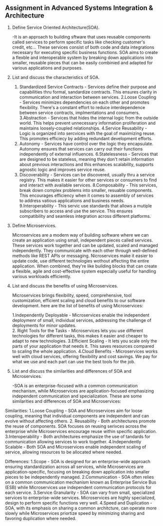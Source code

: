 ## Assignment in Advanced Systems Integration & Architecture
1. Define Service Oriented Architecture(SOA).

	-It is an approach to building sftware that uses reusable components called services to perform specific tasks like checking customer's credit, etc... These services consist of both code and data integrations necessary for executing specific business functions. SOA aims to create a flexble and interoperable system by breaking down applications into smaller, reusable pieces that can be easily combinied and adapted for various applications and purposes.

2. List and discuss the characteristics of SOA.

	1. Standardized Service Contracts - Services define their purpose and capabilities thru formal, sandardize contracts. This ensures clarity in communication and interaction between services.
	2.Loose Coupling - Services minimizes dependencies on each other and promotes flexibility. There's a constant effort to reduce interdependence between service contracts, implmentations and consumers.
	3.Abstraction - Services that hides the internal logic from the outside world. This helps prevent unnecessary information proliferation and maintains loosely-coupled relationships.
	4.Service Reusability - Logic is organized into sercvices with the goal of maximizing reuse. This promotes efficiecy by adding redundant development efforts.
	5. Autonomy - Services have control over the logic they encapsulate. Autonomy ensures that services can carry out their functions independently of external influences.
	6.Statelessness - Services that are designed to be stateless, meaning they don't retain information about previous interactions and this enhances scalability, supports agnostic logic and improves service reuse.
	7. Discoverability - Services can be discovered, usually thru a service registry. This makes it easier for other services or consumers to find and interact with available services.
	8.Composability - This services, break down complex problems into smaller, resuable components. 
This encourages efficiency when it comes to assembly of services to address vatious applications and business needs.
	9.Interoperability - This servic use standards that allows a mutiple subscribers to access and use the service. This ensures compatibility and seamless integration across different platforms.

3. Define Microservices.

	Microservices are a modern way of building software where we can create an application using small, independent pieces called services. These services work together and can be updated, scaled and managed independently. They communicate with each other through well-defined methods like REST APIs or messaging. Nicroservices make it easier to update code, use different technologies wothout affecting the entire application. When combined, they're like building blocks that can create a flexible, agile and cost-effective system especially useful for handling various workloads efficiently.

4. List and discuss the benefits of using Microservices.

	Microservices brings flexibility, speed, comprehensive, tool customization, efficient scaling and cloud benefits to our software development. here are the list of benefits of using Microservices:

	1.Independently Deployable - Microservices enable the independent deploymenr of small, individual services, addressing the challenge of deployments for minor updates.	
	2. Right Tools for the Tasks - Microservices lets you use different technologies for different tasks, this makes it easier and cheaper to adapt to new technologies.
	3.Efficient Scaling - It lets you scale only the parts of your application that needs it. This saves resources compared to scaling the whole application.
	4.Cloud Benefits - Microservices works well with cloud services, offering flexibility and cost savings. We pay for what we use and each part can use the best tools for the job.
	
5. List and discuss the similarities and differences of SOA and Microservices.

	-SOA is an enterprise-focused with a common communication mechanism, while Microservices are application-focused emphasizing independent communication and specialization. These are some similarities and differences of SOA and Microservices:

Similarities:
	1.Loose Coupling - SOA and Microservices aim for loose coupling, meaning that individual components are independent and can evolve without affecting others.
	2. Reusability - Both architectures promote the reuse of components. SOA focuses on reusing serivces across the enterprise while Microservices encourage reuse within specific application.
	3.Interoperability - Both architectures emphasize the use of tandards for communication allowing services to work together.
	4.Independently Scalable - Both SOA and Microservices enable independent scaling of service, allowing resources to be allocated where needed.

Differences:
	1.Scope - SOA is designed for an enterprise-wide approach ensuring standardization across all services, while Microservices are application-specific, focusing on breaking down application into smaller pieces to be independently managed.
	2.Communication - SOA often relies on a common communication mechanism known as Enterprise Service Bus (ESB) while Microservices use independent communication protocols for each service.
	3.Service Granularity - SOA can vary from small, specialized services to enterprise-wide services. Microservices are highly specialized, design to perform specific functions very well.
	4.Speed and Duplication - SOA, with its emphasis on sharing a common architcture, can operate more slowly while Microservices priortize speed by minimizing sharing and favoring duplication where needed.
